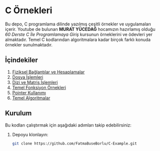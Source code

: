 # C Örnekleri

Bu depo, C programlama dilinde yazılmış çeşitli örnekler ve uygulamaları içerir.  Youtube de bulunan **MURAT YÜCEDAĞ** hocamızın hazırlamış olduğu *60 Derste C İle Programlamaya Giriş* kursunun örneklerini ve ödevleri yer almaktadır. Temel C kodlarından algoritmalara kadar birçok farklı konuda örnekler sunulmaktadır.

## İçindekiler
1. [Fiziksel Bağlantılar ve Hesaplamalar](#fiziksel-bağlantılar-ve-hesaplamalar)  
2. [Dosya İşlemleri](#dosya-işlemleri)  
3. [Dizi ve Matris İşlemleri](#dizi-ve-matris-i̇şlemleri)  
4. [Temel Fonksiyon Örnekleri](#temel-fonksiyon-örnekleri)  
5. [Pointer Kullanımı](#pointer-kullanımı)  
6. [Temel Algoritmalar](#temel-algoritmalar)

## Kurulum
Bu kodları çalıştırmak için aşağıdaki adımları takip edebilirsiniz:

1. Depoyu klonlayın:
   ```bash
   git clone https://github.com/FatmaBuseBorlu/C-Example.git

